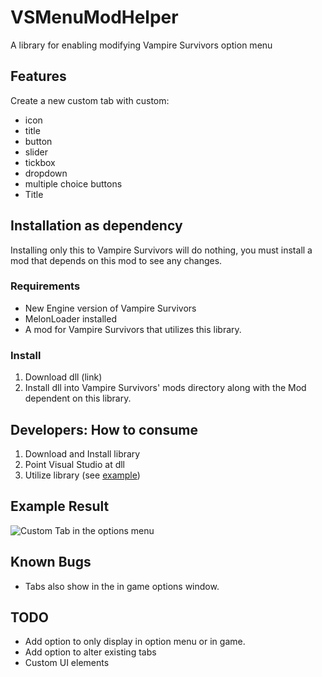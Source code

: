 # VSMenuModHelper
A library for enabling modifying Vampire Survivors option menu

## Features
Create a new custom tab with custom:
 - icon
 - title
 - button
 - slider
 - tickbox
 - dropdown
 - multiple choice buttons
 - Title

## Installation as dependency
Installing only this to Vampire Survivors will do nothing, you must install a mod that depends on this mod to see any changes.

### Requirements
 - New Engine version of Vampire Survivors
 - MelonLoader installed
 - A mod for Vampire Survivors that utilizes this library.

### Install
1. Download dll (link)
2. Install dll into Vampire Survivors' mods directory along with the Mod dependent on this library.

## Developers: How to consume
1. Download and Install library
2. Point Visual Studio at dll
3. Utilize library (see [example](https://github.com/nwfistere/VSMenuModHelper/tree/main/examples))

## Example Result
![Custom Tab in the options menu](https://github.com/nwfistere/VSMenuModHelper/assets/9168048/6b4cccaf-058a-4598-8791-c2a2d174f741)

## Known Bugs
 - Tabs also show in the in game options window.

## TODO
 - Add option to only display in option menu or in game.
 - Add option to alter existing tabs
 - Custom UI elements
